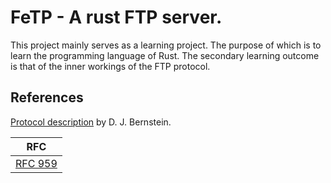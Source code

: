 # FeTP - A rust FTP server.

This project mainly serves as a learning project. The purpose of which is to
learn the programming language of Rust. The secondary learning outcome is
that of the inner workings of the FTP protocol.  

## References

[Protocol description](http://cr.yp.to/ftp.html) by D. J. Bernstein.

| RFC                                                     |
| ------------------------------------------------------- |
| [RFC 959](https://datatracker.ietf.org/doc/html/rfc959) |
